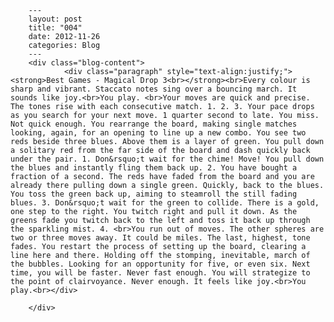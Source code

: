 
        ---
        layout: post
        title: "004"
        date: 2012-11-26
        categories: Blog
        ---
        <div class="blog-content">
				<div class="paragraph" style="text-align:justify;"><strong>Best Games - Magical Drop 3<br></strong><br>Every colour is sharp and vibrant. Staccato notes sing over a bouncing march. It sounds like joy.<br>You play. <br>Your moves are quick and precise. The tones rise with each consecutive match. 1. 2. 3. Your pace drops as you search for your next move. 1 quarter second to late. You miss. Not quick enough. You rearrange the board, making single matches looking, again, for an opening to line up a new combo. You see two reds beside three blues. Above them is a layer of green. You pull down a solitary red from the far side of the board and dash quickly back under the pair. 1. Don&rsquo;t wait for the chime! Move! You pull down the blues and instantly fling them back up. 2. You have bought a fraction of a second. The reds have faded from the board and you are already there pulling down a single green. Quickly, back to the blues. You toss the green back up, aiming to steamroll the still fading blues. 3. Don&rsquo;t wait for the green to collide. There is a gold, one step to the right. You twitch right and pull it down. As the greens fade you twitch back to the left and toss it back up through the sparkling mist. 4. <br>You run out of moves. The other spheres are two or three moves away. It could be miles. The last, highest, tone fades. You restart the process of setting up the board, clearing a line here and there. Holding off the stomping, inevitable, march of the bubbles. Looking for an opportunity for five, or even six. Next time, you will be faster. Never fast enough. You will strategize to the point of clairvoyance. Never enough. It feels like joy.<br>You play.<br></div>

		</div>
        